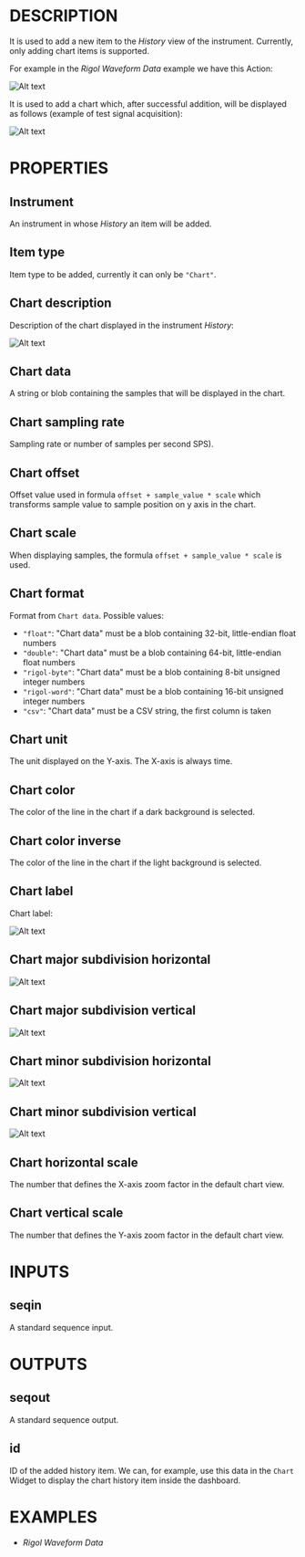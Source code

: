 # DESCRIPTION

It is used to add a new item to the _History_ view of the instrument. Currently, only adding chart items is supported.

For example in the _Rigol Waveform Data_ example we have this Action:

![Alt text](../images/add_to_instrument_history_action.png)

It is used to add a chart which, after successful addition, will be displayed as follows (example of test signal acquisition):

![Alt text](../images/add_to_instrument_history_history.png)

# PROPERTIES

## Instrument

An instrument in whose _History_ an item will be added.

## Item type

Item type to be added, currently it can only be `"Chart"`.

## Chart description

Description of the chart displayed in the instrument _History_:

![Alt text](../images/add_to_instrument_history_description.png)

## Chart data

A string or blob containing the samples that will be displayed in the chart.

## Chart sampling rate

Sampling rate or number of samples per second SPS).

## Chart offset

Offset value used in formula `offset + sample_value * scale` which transforms sample value to sample position on y axis in the chart.

## Chart scale

When displaying samples, the formula `offset + sample_value * scale` is used.

## Chart format

Format from `Chart data`. Possible values:

-   `"float"`: "Chart data" must be a blob containing 32-bit, little-endian float numbers
-   `"double"`: "Chart data" must be a blob containing 64-bit, little-endian float numbers
-   `"rigol-byte"`: "Chart data" must be a blob containing 8-bit unsigned integer numbers
-   `"rigol-word"`: "Chart data" must be a blob containing 16-bit unsigned integer numbers
-   `"csv"`: "Chart data" must be a CSV string, the first column is taken

## Chart unit

The unit displayed on the Y-axis. The X-axis is always time.

## Chart color

The color of the line in the chart if a dark background is selected.

## Chart color inverse

The color of the line in the chart if the light background is selected.

## Chart label

Chart label:

![Alt text](../images/add_to_instrument_history_label.png)

## Chart major subdivision horizontal

![Alt text](../images/add_to_instrument_history_major_subdivision_horizontal.png)

## Chart major subdivision vertical

![Alt text](../images/add_to_instrument_history_major_subdivision_vertical.png)

## Chart minor subdivision horizontal

![Alt text](../images/add_to_instrument_history_minor_subdivision_horizontal.png)

## Chart minor subdivision vertical

![Alt text](../images/add_to_instrument_history_minor_subdivision_vertical.png)

## Chart horizontal scale

The number that defines the X-axis zoom factor in the default chart view.

## Chart vertical scale

The number that defines the Y-axis zoom factor in the default chart view.

# INPUTS

## seqin

A standard sequence input.

# OUTPUTS

## seqout

A standard sequence output.

## id

ID of the added history item. We can, for example, use this data in the `Chart` Widget to display the chart history item inside the dashboard.

# EXAMPLES

- _Rigol Waveform Data_
